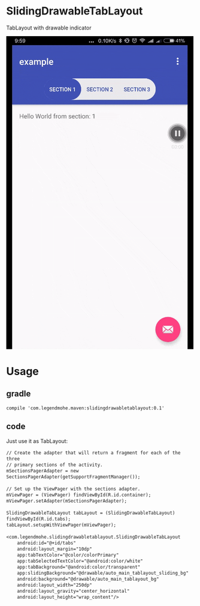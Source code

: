 # SlidingDrawableTabLayout

TabLayout with drawable indicator

![demo.gif](https://raw.githubusercontent.com/legendmohe/SlidingDrawableTabLayout/master/ezgif-973342673.gif)

# Usage

## gradle

    compile 'com.legendmohe.maven:slidingdrawabletablayout:0.1'

## code

Just use it as TabLayout:
    
    // Create the adapter that will return a fragment for each of the three
    // primary sections of the activity.
    mSectionsPagerAdapter = new SectionsPagerAdapter(getSupportFragmentManager());

    // Set up the ViewPager with the sections adapter.
    mViewPager = (ViewPager) findViewById(R.id.container);
    mViewPager.setAdapter(mSectionsPagerAdapter);

    SlidingDrawableTabLayout tabLayout = (SlidingDrawableTabLayout) findViewById(R.id.tabs);
    tabLayout.setupWithViewPager(mViewPager);    

    <com.legendmohe.slidingdrawabletablayout.SlidingDrawableTabLayout
        android:id="@+id/tabs"
        android:layout_margin="10dp"
        app:tabTextColor="@color/colorPrimary"
        app:tabSelectedTextColor="@android:color/white"
        app:tabBackground="@android:color/transparent"
        app:slidingBackground="@drawable/auto_main_tablayout_sliding_bg"
        android:background="@drawable/auto_main_tablayout_bg"
        android:layout_width="250dp"
        android:layout_gravity="center_horizontal"
        android:layout_height="wrap_content"/>
